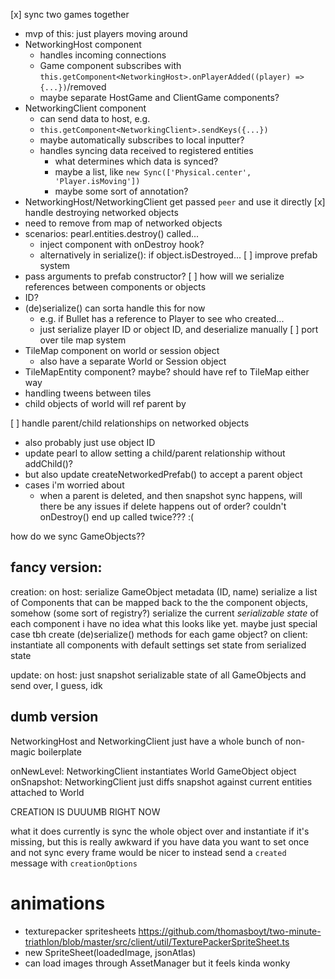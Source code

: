 [x] sync two games together
  - mvp of this: just players moving around
  - NetworkingHost component
    - handles incoming connections
    - Game component subscribes with `this.getComponent<NetworkingHost>.onPlayerAdded((player) => {...})`/removed
    - maybe separate HostGame and ClientGame components?
  - NetworkingClient component
    - can send data to host, e.g.
    - `this.getComponent<NetworkingClient>.sendKeys({...})`
    - maybe automatically subscribes to local inputter?
    - handles syncing data received to registered entities
      - what determines which data is synced?
      - maybe a list, like `new Sync(['Physical.center', 'Player.isMoving'])`
      - maybe some sort of annotation?
  - NetworkingHost/NetworkingClient get passed `peer` and use it directly
[x] handle destroying networked objects
  - need to remove from map of networked objects
  - scenarios: pearl.entities.destroy() called...
    - inject component with onDestroy hook?
    - alternatively in serialize(): if object.isDestroyed...
[ ] improve prefab system
  - pass arguments to prefab constructor?
[ ] how will we serialize references between components or objects
  - ID?
  - (de)serialize() can sorta handle this for now
    - e.g. if Bullet has a reference to Player to see who created...
    - just serialize player ID or object ID, and deserialize manually
[ ] port over tile map system
  - TileMap component on world or session object
    - also have a separate World or Session object
  - TileMapEntity component? maybe? should have ref to TileMap either way
  - handling tweens between tiles
  - child objects of world will ref parent by 


[ ] handle parent/child relationships on networked objects
  - also probably just use object ID
  - update pearl to allow setting a child/parent relationship without addChild()?
  - but also update createNetworkedPrefab() to accept a parent object
  - cases i'm worried about
    - when a parent is deleted, and then snapshot sync happens, will there be any issues if delete happens out of order? couldn't onDestroy() end up called twice??? :(

how do we sync GameObjects??

## fancy version:

creation:
  on host:
    serialize GameObject metadata (ID, name)
    serialize a list of Components that can be mapped back to the the component objects, somehow (some sort of registry?)
    serialize the current *serializable state* of each component
      i have no idea what this looks like yet. maybe just special case tbh
      create (de)serialize() methods for each game object?
  on client:
    instantiate all components with default settings
    set state from serialized state

update:
  on host:
    just snapshot serializable state of all GameObjects and send over, I guess, idk

## dumb version

NetworkingHost and NetworkingClient just have a whole bunch of non-magic boilerplate

onNewLevel:
  NetworkingClient instantiates World GameObject object
onSnapshot:
  NetworkingClient just diffs snapshot against current entities attached to World


CREATION IS DUUUMB RIGHT NOW

what it does currently is sync the whole object over and instantiate if it's missing, but this is really awkward if you have data you want to set once and not sync every frame
would be nicer to instead send a `created` message with `creationOptions`

# animations

- texturepacker spritesheets https://github.com/thomasboyt/two-minute-triathlon/blob/master/src/client/util/TexturePackerSpriteSheet.ts
- new SpriteSheet(loadedImage, jsonAtlas)
- can load images through AssetManager but it feels kinda wonky